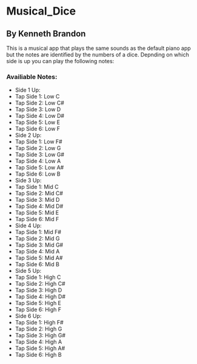 # Musical_Dice
## By Kenneth Brandon

This is a musical app that plays the same sounds as the default piano app but the notes are identified by the numbers of a dice.  Depnding on which side is up you can play the following notes:

### Availiable Notes:
* Side 1 Up:
 * Tap Side 1: Low C
 * Tap Side 2: Low C#
 * Tap Side 3: Low D
 * Tap Side 4: Low D#
 * Tap Side 5: Low E
 * Tap Side 6: Low F
* Side 2 Up:
 * Tap Side 1: Low F#
 * Tap Side 2: Low G
 * Tap Side 3: Low G#
 * Tap Side 4: Low A
 * Tap Side 5: Low A#
 * Tap Side 6: Low B
* Side 3 Up:
 * Tap Side 1: Mid C
 * Tap Side 2: Mid C#
 * Tap Side 3: Mid D
 * Tap Side 4: Mid D#
 * Tap Side 5: Mid E
 * Tap Side 6: Mid F
* Side 4 Up:
 * Tap Side 1: Mid F#
 * Tap Side 2: Mid G
 * Tap Side 3: Mid G#
 * Tap Side 4: Mid A
 * Tap Side 5: Mid A#
 * Tap Side 6: Mid B
* Side 5 Up:
 * Tap Side 1: High C
 * Tap Side 2: High C#
 * Tap Side 3: High D
 * Tap Side 4: High D#
 * Tap Side 5: High E
 * Tap Side 6: High F
* Side 6 Up:
 * Tap Side 1: High F#
 * Tap Side 2: High G
 * Tap Side 3: High G#
 * Tap Side 4: High A
 * Tap Side 5: High A#
 * Tap Side 6: High B